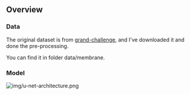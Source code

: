 ## Overview

### Data

The original dataset is from [
grand-challenge](https://zenodo.org/records/1327317), and I've downloaded it and done the pre-processing.

You can find it in folder data/membrane.

### Model

![img/u-net-architecture.png](img/u-net-architecture.png)
